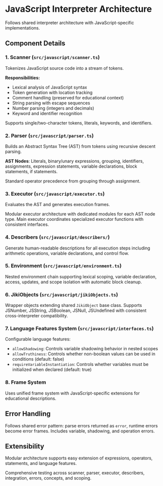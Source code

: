 # JavaScript Interpreter Architecture

Follows shared interpreter architecture with JavaScript-specific implementations.

## Component Details

### 1. Scanner (`src/javascript/scanner.ts`)

Tokenizes JavaScript source code into a stream of tokens.

**Responsibilities:**

- Lexical analysis of JavaScript syntax
- Token generation with location tracking
- Comment handling (preserved for educational context)
- String parsing with escape sequences
- Number parsing (integers and decimals)
- Keyword and identifier recognition

Supports single/two-character tokens, literals, keywords, and identifiers.

### 2. Parser (`src/javascript/parser.ts`)

Builds an Abstract Syntax Tree (AST) from tokens using recursive descent parsing.

**AST Nodes**: Literals, binary/unary expressions, grouping, identifiers, assignments, expression statements, variable declarations, block statements, if statements.

Standard operator precedence from grouping through assignment.

### 3. Executor (`src/javascript/executor.ts`)

Evaluates the AST and generates execution frames.

Modular executor architecture with dedicated modules for each AST node type. Main executor coordinates specialized executor functions with consistent interfaces.

### 4. Describers (`src/javascript/describers/`)

Generate human-readable descriptions for all execution steps including arithmetic operations, variable declarations, and control flow.

### 5. Environment (`src/javascript/environment.ts`)

Nested environment chain supporting lexical scoping, variable declaration, access, updates, and scope isolation with automatic block cleanup.

### 6. JikiObjects (`src/javascript/jikiObjects.ts`)

Wrapper objects extending shared `JikiObject` base class. Supports JSNumber, JSString, JSBoolean, JSNull, JSUndefined with consistent cross-interpreter compatibility.

### 7. Language Features System (`src/javascript/interfaces.ts`)

Configurable language features:

- `allowShadowing`: Controls variable shadowing behavior in nested scopes
- `allowTruthiness`: Controls whether non-boolean values can be used in conditions (default: false)
- `requireVariableInstantiation`: Controls whether variables must be initialized when declared (default: true)

### 8. Frame System

Uses unified frame system with JavaScript-specific extensions for educational descriptions.

## Error Handling

Follows shared error pattern: parse errors returned as `error`, runtime errors become error frames. Includes variable, shadowing, and operation errors.

## Extensibility

Modular architecture supports easy extension of expressions, operators, statements, and language features.

Comprehensive testing across scanner, parser, executor, describers, integration, errors, concepts, and scoping.
